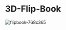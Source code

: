 # 3D-Flip-Book
![flipbook-768x365](https://github.com/PoojaTamor/3D-Flip-Book/assets/154492630/8b2c92cb-2050-4c9f-9983-d851c6e2baa2)
